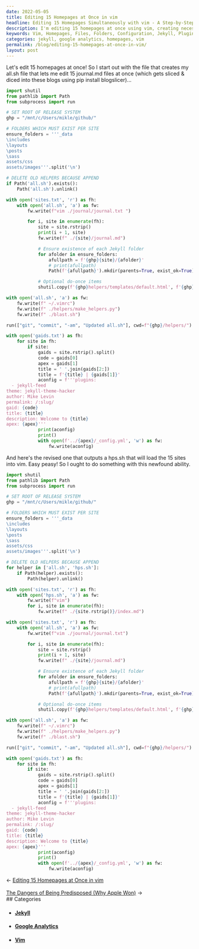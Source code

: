 ```yaml
---
date: 2022-05-05
title: Editing 15 Homepages at Once in vim
headline: Editing 15 Homepages Simultaneously with vim - A Step-by-Step Guide
description: I'm editing 15 homepages at once using vim, creating necessary files and folders, and writing a configuration file for a Jekyll website. This configuration file includes a list of plugins, a theme name, an author, a permalink, a Google Analytics ID, a title, a description, and an apex - all saved in the apex directory of the website. Come read my blog post to learn more!
keywords: Vim, Homepages, Files, Folders, Configuration, Jekyll, Plugins, Theme, Permalink, Google Analytics, Title, Description, Apex, all.sh, hps.sh, default.html, _config.yml
categories: jekyll, google analytics, homepages, vim
permalink: /blog/editing-15-homepages-at-once-in-vim/
layout: post
---
```



Let's edit 15 homepages at once! So I start out with the file that
creates my all.sh file that lets me edit 15 journal.md files at once (which
gets sliced & diced into these blogs using pip install blogslicer)...

```python
import shutil
from pathlib import Path
from subprocess import run

# SET ROOT OF RELEASE SYSTEM
ghp = "/mnt/c/Users/mikle/github/"

# FOLDERS WHICH MUST EXIST PER SITE
ensure_folders = '''_data
\includes
\layouts
\posts
\sass
assets/css
assets/images'''.split('\n')

# DELETE OLD HELPERS BECAUSE APPEND
if Path('all.sh').exists():
    Path('all.sh').unlink()

with open('sites.txt', 'r') as fh:
    with open('all.sh', 'a') as fw:
        fw.write(f"vim ./journal/journal.txt ")

        for i, site in enumerate(fh):
            site = site.rstrip()
            print(i + 1, site)
            fw.write(f" ./{site}/journal.md")

            # Ensure existence of each Jekyll folder
            for afolder in ensure_folders:
                afullpath = f'{ghp}{site}/{afolder}'
                # print(afullpath)
                Path(f'{afullpath}').mkdir(parents=True, exist_ok=True)

            # Optional do-once items
            shutil.copy(f'{ghp}helpers/templates/default.html', f'{ghp}{site}/_layouts/default.html')

with open('all.sh', 'a') as fw:
    fw.write(f" ~/.vimrc")
    fw.write(f" ./helpers/make_helpers.py")
    fw.write(f" ./blast.sh")

run(["git", "commit", "-am", "Updated all.sh"], cwd=f"{ghp}/helpers/")

with open('gaids.txt') as fh:
    for site in fh:
        if site:
            gaids = site.rstrip().split()
            code = gaids[0]
            apex = gaids[1]
            title = ' '.join(gaids[2:])
            title = f'{title} | {gaids[1]}'
            aconfig = f'''plugins:
  - jekyll-feed
theme: jekyll-theme-hacker
author: Mike Levin
permalink: /:slug/
gaid: {code}
title: {title}
description: Welcome to {title}
apex: {apex}'''
            print(aconfig)
            print()
            with open(f'../{apex}/_config.yml', 'w') as fw:
                fw.write(aconfig)
```

And here's the revised one that outputs a hps.sh that will load the 15 sites
into vim. Easy peasy! So I ought to do something with this newfound ability.

```python
import shutil
from pathlib import Path
from subprocess import run

# SET ROOT OF RELEASE SYSTEM
ghp = "/mnt/c/Users/mikle/github/"

# FOLDERS WHICH MUST EXIST PER SITE
ensure_folders = '''_data
\includes
\layouts
\posts
\sass
assets/css
assets/images'''.split('\n')

# DELETE OLD HELPERS BECAUSE APPEND
for helper in ['all.sh', 'hps.sh']:
    if Path(helper).exists():
        Path(helper).unlink()

with open('sites.txt', 'r') as fh:
    with open('hps.sh', 'a') as fw:
        fw.write(f"vim")
        for i, site in enumerate(fh):
            fw.write(f" ./{site.rstrip()}/index.md")

with open('sites.txt', 'r') as fh:
    with open('all.sh', 'a') as fw:
        fw.write(f"vim ./journal/journal.txt")

        for i, site in enumerate(fh):
            site = site.rstrip()
            print(i + 1, site)
            fw.write(f" ./{site}/journal.md")

            # Ensure existence of each Jekyll folder
            for afolder in ensure_folders:
                afullpath = f'{ghp}{site}/{afolder}'
                # print(afullpath)
                Path(f'{afullpath}').mkdir(parents=True, exist_ok=True)

            # Optional do-once items
            shutil.copy(f'{ghp}helpers/templates/default.html', f'{ghp}{site}/_layouts/default.html')

with open('all.sh', 'a') as fw:
    fw.write(f" ~/.vimrc")
    fw.write(f" ./helpers/make_helpers.py")
    fw.write(f" ./blast.sh")

run(["git", "commit", "-am", "Updated all.sh"], cwd=f"{ghp}/helpers/")

with open('gaids.txt') as fh:
    for site in fh:
        if site:
            gaids = site.rstrip().split()
            code = gaids[0]
            apex = gaids[1]
            title = ' '.join(gaids[2:])
            title = f'{title} | {gaids[1]}'
            aconfig = f'''plugins:
  - jekyll-feed
theme: jekyll-theme-hacker
author: Mike Levin
permalink: /:slug/
gaid: {code}
title: {title}
description: Welcome to {title}
apex: {apex}'''
            print(aconfig)
            print()
            with open(f'../{apex}/_config.yml', 'w') as fw:
                fw.write(aconfig)
```


<div class="post-nav"><div class="post-nav-prev"><span class="arrow">&larr;&nbsp;</span><a href="/blog/editing-15-homepages-at-once-in-vim">Editing 15 Homepages at Once in vim</a></div> &nbsp; <div class="post-nav-next"><a href="/blog/the-dangers-of-being-predisposed-why-apple-won">The Dangers of Being Predisposed (Why Apple Won)</a><span class="arrow">&nbsp;&rarr;</span></div></div>
## Categories

<ul>
<li><h4><a href='/jekyll/'>Jekyll</a></h4></li>
<li><h4><a href='/google-analytics/'>Google Analytics</a></h4></li>
<li><h4><a href='/vim/'>Vim</a></h4></li></ul>